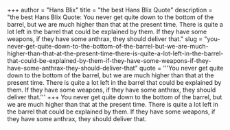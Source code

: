 +++
author = "Hans Blix"
title = "the best Hans Blix Quote"
description = "the best Hans Blix Quote: You never get quite down to the bottom of the barrel, but we are much higher than that at the present time. There is quite a lot left in the barrel that could be explained by them. If they have some weapons, if they have some anthrax, they should deliver that."
slug = "you-never-get-quite-down-to-the-bottom-of-the-barrel-but-we-are-much-higher-than-that-at-the-present-time-there-is-quite-a-lot-left-in-the-barrel-that-could-be-explained-by-them-if-they-have-some-weapons-if-they-have-some-anthrax-they-should-deliver-that"
quote = '''You never get quite down to the bottom of the barrel, but we are much higher than that at the present time. There is quite a lot left in the barrel that could be explained by them. If they have some weapons, if they have some anthrax, they should deliver that.'''
+++
You never get quite down to the bottom of the barrel, but we are much higher than that at the present time. There is quite a lot left in the barrel that could be explained by them. If they have some weapons, if they have some anthrax, they should deliver that.
